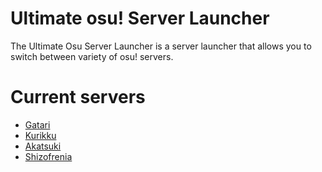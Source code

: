 # Ultimate osu! Server Launcher
The Ultimate Osu Server Launcher is a server 
launcher that allows you to switch between variety of osu! servers. 

# Current servers
- [Gatari](https://osu.gatari.pw)
- [Kurikku](https://kurikku.pw)
- [Akatsuki](https://akatsuki.pw)
- [Shizofrenia](https://osu.shizofrenia.pw)
